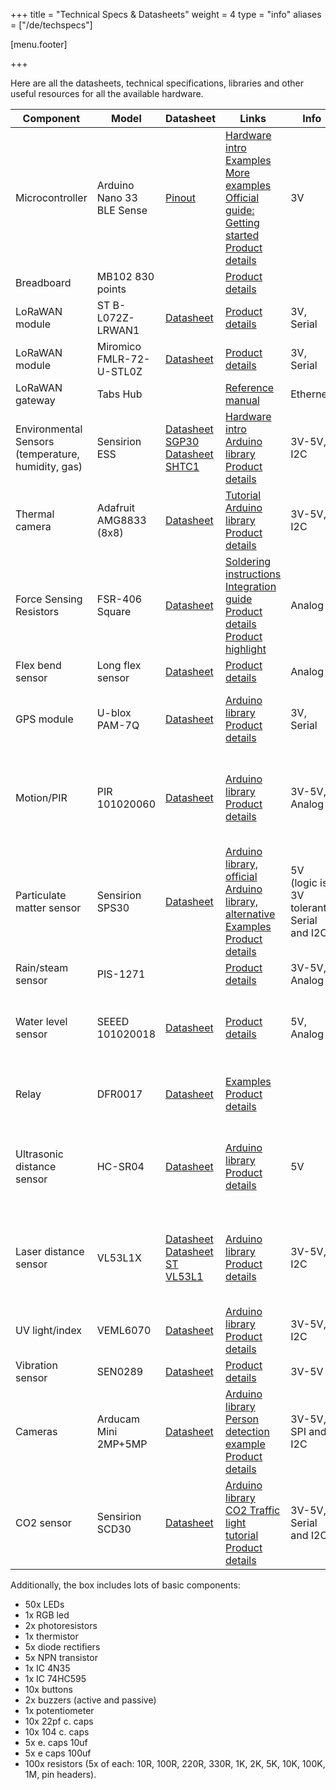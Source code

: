 +++
title = "Technical Specs & Datasheets"
weight = 4
type = "info"
aliases = ["/de/techspecs"]

[menu.footer]

+++

Here are all the datasheets, technical specifications, libraries and other useful resources for all the available hardware.

<!--more-->

<div class="tech-specs">

| **Component**                                         | **Model**                 | **Datasheet**                                                                                                                                                                                                                                                                          | **Links**                                                                                                                                                                                                                                                                                                                                                                                                                                          | **Info**                                  | **Challenge**                                                  |
|-------------------------------------------------------|---------------------------|----------------------------------------------------------------------------------------------------------------------------------------------------------------------------------------------------------------------------------------------------------------------------------------|----------------------------------------------------------------------------------------------------------------------------------------------------------------------------------------------------------------------------------------------------------------------------------------------------------------------------------------------------------------------------------------------------------------------------------------------------|-------------------------------------------|----------------------------------------------------------------|
| Microcontroller                                       | Arduino Nano 33 BLE Sense | [Pinout](https://content.arduino.cc/assets/Pinout-NANOsense_latest.pdf)                                                                                                                                                                                                                | [Hardware intro](https://github.com/make-zurich/makezurich-hardware-intro#arduino-nano-33-ble-sense)<br>[Examples](https://github.com/yene/Nano-33-BLE-Sense)<br>[More examples](https://github.com/DaleGia/Nano33BLESensor)<br>[Official guide: Getting started](https://www.arduino.cc/en/Guide/NANO33BLESense)<br>[Product details](https://store.arduino.cc/arduino-nano-33-ble-sense)                                                         | 3V                                        | All                                                            |
| Breadboard                                            | MB102 830 points          |                                                                                                                                                                                                                                                                                        | [Product details](https://www.aliexpress.com/item/32690555189.html)                                                                                                                                                                                                                                                                                                                                                                                |                                           | All                                                            |
| LoRaWAN module                                        | ST B-L072Z-LRWAN1         | [Datasheet](https://www.st.com/resource/en/data_brief/b-l072z-lrwan1.pdf)                                                                                                                                                                                                              | [Product details](https://www.st.com/en/evaluation-tools/b-l072z-lrwan1.html)                                                                                                                                                                                                                                                                                                                                                                      | 3V, Serial                                | All                                                            |
| LoRaWAN module                                        | Miromico FMLR-72-U-STL0Z  | [Datasheet](https://miromico.ch/portfolio/fmlr_stm/fmlr-72-x-stl0z/)                                                                                                                                                                                                                   | [Product details](https://miromico.ch/portfolio/fmlr_stm/)                                                                                                                                                                                                                                                                                                                                                                                         | 3V, Serial                                | All                                                            |
| LoRaWAN gateway                                       | Tabs Hub                  |                                                                                                                                                                                                                                                                                        | [Reference manual](https://miromico.ch/wp-content/uploads/2019/11/Tabs_Hub_miro.pdf)                                                                                                                                                                                                                                                                                                                                                               | Ethernet                                  | All                                                            |
| Environmental Sensors<br>(temperature, humidity, gas) | Sensirion ESS             | [Datasheet SGP30](https://media.digikey.com/pdf/Data%20Sheets/Sensirion%20PDFs/SGP30%20Datasheet.pdf)<br>[Datasheet SHTC1](https://www.sensirion.com/fileadmin/user_upload/customers/sensirion/Dokumente/2_Humidity_Sensors/Datasheets/Sensirion_Humidity_Sensors_SHTC1_Datasheet.pdf) | [Hardware intro](https://github.com/make-zurich/makezurich-hardware-intro#measuring-tvoc-and-co2-with-the-sensirion-ess-c3-shield)<br>[Arduino library](https://github.com/Sensirion/arduino-ess)<br>[Product details](https://developer.sensirion.com/platforms/environmental-sensor-shield/)                                                                                                                                                     | 3V-5V, I2C                                | All                                                            |
| Thermal camera                                        | Adafruit AMG8833 (8x8)    | [Datasheet](https://cdn.sparkfun.com/assets/4/1/c/0/1/Grid-EYE_Datasheet.pdf)                                                                                                                                                                                                          | [Tutorial](https://learn.adafruit.com/adafruit-amg8833-8x8-thermal-camera-sensor)<br>[Arduino library](https://github.com/adafruit/Adafruit_AMG88xx)<br>[Product details](https://www.adafruit.com/product/3538)                                                                                                                                                                                                                                   | 3V-5V, I2C                                | Awesome Green Spaces                                           |
| Force Sensing Resistors                               | FSR-406 Square            | [Datasheet](https://cdn2.hubspot.net/hubfs/3899023/Interlinkelectronics%20November2017/Docs/Datasheet_FSR.pdf)                                                                                                                                                                         | [Soldering instructions](https://media.digikey.com/pdf/Data%20Sheets/Interlink%20Electronics.PDF/FSR400_Soldering_Instr.pdf)<br>[Integration guide](https://cdn2.hubspot.net/hubfs/3899023/Interlinkelectronics%20November2017/Docs/FSR400Series_IG.zip)<br>[Product details](https://www.interlinkelectronics.com/fsr-400)<br>[Product highlight](https://www.digikey.com/en/product-highlight/i/interlink/fsr-406-square-force-sensing-resistor) | Analog                                    | Move and Chill                                                 |
| Flex bend sensor                                      | Long flex sensor          | [Datasheet](https://www.mouser.ch/datasheet/2/737/SpectraFlex-932778.pdf)                                                                                                                                                                                                              | [Product details](https://www.adafruit.com/product/182)                                                                                                                                                                                                                                                                                                                                                                                            | Analog                                    | Move and Chill                                                 |
| GPS module                                            | U-blox PAM-7Q             | [Datasheet](https://www.u-blox.com/sites/default/files/PAM-7Q_DataSheet_%28UBX-13002455%29.pdf)                                                                                                                                                                                        | [Arduino library](https://github.com/mikalhart/TinyGPSPlus)<br>[Product details](https://www.u-blox.com/en/product/pam-7q-module)                                                                                                                                                                                                                                                                                                                  | 3V, Serial                                | Move and Chill, Breathe!, Open challenge                       |
| Motion/PIR                                            | PIR 101020060             | [Datasheet](https://media.digikey.com/pdf/Data%20Sheets/Seeed%20Technology/101020060_Web.pdf)                                                                                                                                                                                          | [Arduino library](https://github.com/Seeed-Studio/PIR_Motion_Sensor)<br>[Product details](https://www.seeedstudio.com/PIR-Motion-Sensor-Large-Lens-version.html)                                                                                                                                                                                                                                                                                   | 3V-5V, Analog                             | Bicycle Parking, Awesome Green Spaces, Open challenge          |
| Particulate matter sensor                             | Sensirion SPS30           | [Datasheet](https://www.sensirion.com/fileadmin/user_upload/customers/sensirion/Dokumente/9.6_Particulate_Matter/Datasheets/Sensirion_PM_Sensors_SPS30_Datasheet.pdf)                                                                                                                  | [Arduino library, official](https://github.com/Sensirion/embedded-sps)<br>[Arduino library, alternative](https://github.com/paulvha/sps30)<br>[Examples](https://create.arduino.cc/projecthub/guntassingh2005/sps30-with-nano-33-ble-sense-46ec49)<br>[Product details](https://www.sensirion.com/en/environmental-sensors/particulate-matter-sensors-pm25/)                                                                                       | 5V (logic is 3V tolerant), Serial and I2C | Breathe!                                                       |
| Rain/steam sensor                                     | PIS-1271                  |                                                                                                                                                                                                                                                                                        | [Product details](https://media.digikey.com/pdf/Data%20Sheets/Pi%20Supply%20PDFs/Octopus_Rain_Steam_Sensor_Web.pdf)                                                                                                                                                                                                                                                                                                                                | 3V-5V, Analog                             | Granny Alert                                                   |
| Water level sensor                                    | SEEED 101020018           | [Datasheet](https://media.digikey.com/pdf/Data%20Sheets/Seeed%20Technology/101020018_Web.pdf)                                                                                                                                                                                          | [Product details](https://www.seeedstudio.com/Grove-Water-Sensor.html)                                                                                                                                                                                                                                                                                                                                                                             | 5V, Analog                                | Granny Alert, Transformer Station Tub, Open challenge          |
| Relay                                                 | DFR0017                   | [Datasheet](http://image.dfrobot.com/image/data/DFR0017/DFR-0017-Relay%20JQC-3FF.pdf)                                                                                                                                                                                                  | [Examples](https://media.digikey.com/pdf/Data%20Sheets/DFRobot%20PDFs/DFR0017_Web.pdf)<br>[Product details](https://www.dfrobot.com/product-64.html)                                                                                                                                                                                                                                                                                               |                                           | Transformer Station Tub, Open challenge                        |
| Ultrasonic distance sensor                            | HC-SR04                   | [Datasheet](https://cdn.sparkfun.com/datasheets/Sensors/Proximity/HCSR04.pdf)                                                                                                                                                                                                          | [Arduino library](https://github.com/sparkfun/HC-SR04_UltrasonicSensor)<br>[Product details](https://www.sparkfun.com/products/15569)                                                                                                                                                                                                                                                                                                              | 5V                                        | Bicycle Parking, Awesome Green Spaces, Transformer Station Tub |
| Laser distance sensor                                 | VL53L1X                   | [Datasheet](https://media.digikey.com/pdf/Data%20Sheets/Pimoroni%20PDFs/PIM373_Web.pdf)<br>[Datasheet ST VL53L1](https://www.st.com/resource/en/datasheet/vl53l1.pdf)                                                                                                                  | [Arduino library](https://github.com/pololu/vl53l1x-arduino)<br>[Product details](https://shop.pimoroni.com/products/vl53l1x-breakout)                                                                                                                                                                                                                                                                                                             | 3V-5V, I2C                                | Bicycle Parking, Awesome Green Spaces, Transformer Station Tub |
| UV light/index                                        | VEML6070                  | [Datasheet](https://cdn-learn.adafruit.com/assets/assets/000/032/482/original/veml6070.pdf)                                                                                                                                                                                            | [Arduino library](https://github.com/adafruit/Adafruit_VEML6070)<br>[Product details](https://www.adafruit.com/product/2899)                                                                                                                                                                                                                                                                                                                       | 3V-5V, I2C                                | Awesome Green Spaces                                           |
| Vibration sensor                                      | SEN0289                   | [Datasheet](https://media.digikey.com/pdf/Data%20Sheets/DFRobot%20PDFs/SEN0289_Web.pdf)                                                                                                                                                                                                | [Product details](https://www.dfrobot.com/product-1796.html)                                                                                                                                                                                                                                                                                                                                                                                       | 3V-5V                                     | Open challenge                                                 |
| Cameras                                               | Arducam Mini 2MP+5MP      | [Datasheet](https://www.uctronics.com/download/cam_module/OV2640DS.pdf)                                                                                                                                                                                                                | [Arduino library](https://github.com/ArduCAM/Arduino)<br>[Person detection example](https://create.arduino.cc/projecthub/little_lookout/person-detection-with-tensorflow-and-arduino-47ae01)<br>[Product details](https://www.arducam.com/product/arducam-2mp-spi-camera-b0067-arduino/)                                                                                                                                                           | 3V-5V, SPI and I2C                        | Shared materials                                               |
| CO2 sensor                                            | Sensirion SCD30           | [Datasheet](https://www.sensirion.com/fileadmin/user_upload/customers/sensirion/Dokumente/9.5_CO2/Sensirion_CO2_Sensors_SCD30_Datasheet.pdf)                                                                                                                                           | [Arduino library](https://github.com/Sensirion/embedded-scd/)<br>[CO2 Traffic light tutorial](https://www.umwelt-campus.de/forschung/projekte/iot-werkstatt/ideen-zur-corona-krise-1)<br>[Product details](https://www.sensirion.com/en/environmental-sensors/carbon-dioxide-sensors/carbon-dioxide-sensors-co2/)                                                                                                                                  | 3V-5V, Serial and I2C                     | Shared materials                                               |

</div>

Additionally, the box includes lots of basic components:

- 50x LEDs
- 1x RGB led
- 2x photoresistors
- 1x thermistor
- 5x diode rectifiers
- 5x NPN transistor
- 1x IC 4N35
- 1x IC 74HC595
- 10x buttons
- 2x buzzers (active and passive)
- 1x potentiometer
- 10x 22pf c. caps
- 10x 104 c. caps
- 5x e. caps 10uf
- 5x e caps 100uf
- 100x resistors (5x of each: 10R, 100R, 220R, 330R, 1K, 2K, 5K, 10K, 100K, 1M, pin headers).
